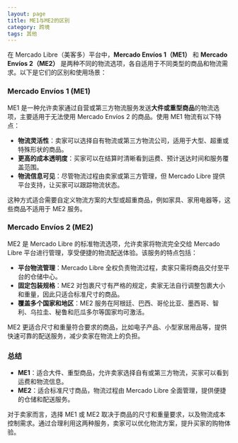 ```yaml
---
layout: page
title: ME1与ME2的区别
category: 跨境
tags: 其他
---
```


在 Mercado Libre（美客多）平台中，**Mercado Envíos 1（ME1）** 和 **Mercado Envíos 2（ME2）** 是两种不同的物流选项，各自适用于不同类型的商品和物流需求。以下是它们的区别和使用场景：

### Mercado Envíos 1 (ME1)

ME1 是一种允许卖家通过自营或第三方物流服务发送**大件或重型商品**的物流选项，主要适用于无法使用 Mercado Envíos 2 的商品。使用 ME1 物流有以下特点：

- **物流灵活性**：卖家可以选择自有物流或第三方物流公司，适用于大型、超重或特殊形状的商品。
- **更高的成本透明度**：买家可以在结算时清晰看到运费、预计送达时间和服务覆盖范围。
- **物流信息可见**：尽管物流过程由卖家或第三方管理，但 Mercado Libre 提供平台支持，让买家可以跟踪物流状态。

这种方式适合需要自定义物流方案的大型或超重商品，例如家具、家用电器等，这些商品不适用于 ME2 服务。

### Mercado Envíos 2 (ME2)

ME2 是 Mercado Libre 的标准物流选项，允许卖家将物流完全交给 Mercado Libre 平台进行管理，享受便捷的物流配送体验。该服务的特点包括：

- **平台物流管理**：Mercado Libre 全权负责物流过程，卖家只需将商品交付至平台的仓储中心。
- **固定包装规格**：ME2 对包裹尺寸有严格的规定，卖家无法自行调整包裹大小和重量，因此只适合标准尺寸的商品。
- **覆盖多个国家和地区**：ME2 服务在阿根廷、巴西、哥伦比亚、墨西哥、智利、乌拉圭、秘鲁和厄瓜多尔等国家均可激活。

ME2 更适合尺寸和重量符合要求的商品，比如电子产品、小型家居用品等，提供快速可靠的配送服务，减少卖家在物流上的负担。

### 总结

- **ME1**：适合大件、重型商品，允许卖家选择自有或第三方物流，买家可以看到运费和物流信息。
- **ME2**：适合标准尺寸商品，物流过程由 Mercado Libre 全面管理，提供便捷的仓储和配送服务。

对于卖家而言，选择 ME1 或 ME2 取决于商品的尺寸和重量要求，以及物流成本控制需求。通过合理利用这两种服务，卖家可以优化物流方案，提升买家的购物体验。
